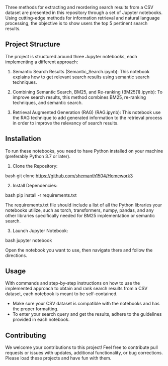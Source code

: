 Three methods for extracting and reordering search results from a CSV dataset are presented in this repository through a set of Jupyter notebooks. Using cutting-edge methods for information retrieval and natural language processing, the objective is to show users the top 5 pertinent search results.


## Project Structure

The project is structured around three Jupyter notebooks, each implementing a different approach:

1. Semantic Search Results (Semantic_Search.ipynb): This notebook explains how to get relevant search results using semantic search techniques.


2. Combining Semantic Search, BM25, and Re-ranking (BM25(1).ipynb): To improve search results, this method combines BM25, re-ranking techniques, and semantic search.


3. Retrieval Augmented Generation (RAG) (RAG.ipynb): This notebook use the RAG technique to add generated information to the retrieval process in order to improve the relevancy of search results.



## Installation

To run these notebooks, you need to have Python installed on your machine (preferably Python 3.7 or later).

1. Clone the Repository:

bash
git clone https://github.com/shemanth1504/Homework3


2. Install Dependencies:

bash
pip install -r requirements.txt


The requirements.txt file should include a list of all the Python libraries your notebooks utilize, such as torch, transformers, numpy, pandas, and any other libraries specifically needed for BM25 implementation or semantic search.



3. Launch Jupyter Notebook:

bash
jupyter notebook


Open the notebook you want to use, then navigate there and follow the directions.


## Usage

With commands and step-by-step instructions on how to use the implemented approach to obtain and rank search results from a CSV dataset, each notebook is meant to be self-contained. 


- Make sure your CSV dataset is compatible with the notebooks and has the proper formatting.
- To enter your search query and get the results, adhere to the guidelines provided in each notebook.



## Contributing

We welcome your contributions to this project! Feel free to contribute pull requests or issues with updates, additional functionality, or bug corrections. Please load these projects and have fun with them.
